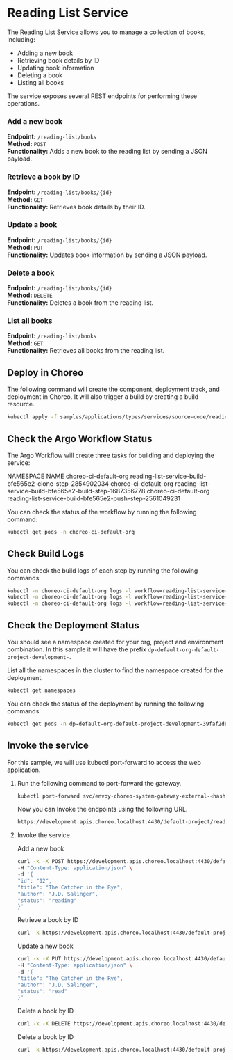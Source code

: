 # Reading List Service
The Reading List Service allows you to manage a collection of books, including:
- Adding a new book
- Retrieving book details by ID
- Updating book information
- Deleting a book
- Listing all books

The service exposes several REST endpoints for performing these operations.

### Add a new book
**Endpoint:** `/reading-list/books`  
**Method:** `POST`  
**Functionality:** Adds a new book to the reading list by sending a JSON payload.

### Retrieve a book by ID
**Endpoint:** `/reading-list/books/{id}`  
**Method:** `GET`  
**Functionality:** Retrieves book details by their ID.

### Update a book
**Endpoint:** `/reading-list/books/{id}`  
**Method:** `PUT`  
**Functionality:** Updates book information by sending a JSON payload.

### Delete a book
**Endpoint:** `/reading-list/books/{id}`  
**Method:** `DELETE`  
**Functionality:** Deletes a book from the reading list.

### List all books
**Endpoint:** `/reading-list/books`  
**Method:** `GET`  
**Functionality:** Retrieves all books from the reading list.

## Deploy in Choreo
The following command will create the component, deployment track, and deployment in Choreo. It will also trigger a build by creating a build resource.

```bash
kubectl apply -f samples/applications/types/services/source-code/reading-list-service.yaml
```

## Check the Argo Workflow Status
The Argo Workflow will create three tasks for building and deploying the service:

NAMESPACE	            NAME
choreo-ci-default-org	reading-list-service-build-bfe565e2-clone-step-2854902034
choreo-ci-default-org	reading-list-service-build-bfe565e2-build-step-1687356778
choreo-ci-default-org	reading-list-service-build-bfe565e2-push-step-2561049231

You can check the status of the workflow by running the following command:

```bash
kubectl get pods -n choreo-ci-default-org
```
## Check Build Logs
You can check the build logs of each step by running the following commands:

```bash
kubectl -n choreo-ci-default-org logs -l workflow=reading-list-service-build,step=clone-step --tail=-1
kubectl -n choreo-ci-default-org logs -l workflow=reading-list-service-build,step=build-step --tail=-1
kubectl -n choreo-ci-default-org logs -l workflow=reading-list-service-build,step=push-step --tail=-1
```
## Check the Deployment Status
You should see a namespace created for your org, project and environment combination. In this sample it will have the prefix `dp-default-org-default-project-development-`.

List all the namespaces in the cluster to find the namespace created for the deployment.

```bash
kubectl get namespaces
``` 

You can check the status of the deployment by running the following commands.

```bash             
kubectl get pods -n dp-default-org-default-project-development-39faf2d8
```

## Invoke the service
For this sample, we will use kubectl port-forward to access the web application.

1. Run the following command to port-forward the gateway.

    ```bash
    kubectl port-forward svc/envoy-choreo-system-gateway-external-<hash> -n choreo-system 4430:443
    ```

   Now you can Invoke the endpoints using the following URL.
    ```bash
    https://development.apis.choreo.localhost:4430/default-project/reading-list-service/api/v1/reading-list
   ```

2. Invoke the service

   Add a new book
   ```bash
   curl -k -X POST https://development.apis.choreo.localhost:4430/default-project/reading-list-service/api/v1/reading-list/books \
   -H "Content-Type: application/json" \
   -d '{
   "id": "12",
   "title": "The Catcher in the Rye",
   "author": "J.D. Salinger",
   "status": "reading"
   }'
   ```

   Retrieve a book by ID
      ```bash
    curl -k https://development.apis.choreo.localhost:4430/default-project/reading-list-service/api/v1/reading-list/books/12
   ```

   Update a new book
   ```bash
   curl -k -X PUT https://development.apis.choreo.localhost:4430/default-project/reading-list-service/api/v1/reading-list/books/12 \
   -H "Content-Type: application/json" \
   -d '{
   "title": "The Catcher in the Rye",
   "author": "J.D. Salinger",
   "status": "read"
   }'
   ```
   
   Delete a book by ID
   ```bash
   curl -k -X DELETE https://development.apis.choreo.localhost:4430/default-project/reading-list-service/api/v1/reading-list/books/12
   ```

   Delete a book by ID
   ```bash
   curl -k https://development.apis.choreo.localhost:4430/default-project/reading-list-service/api/v1/reading-list/books
   ```
